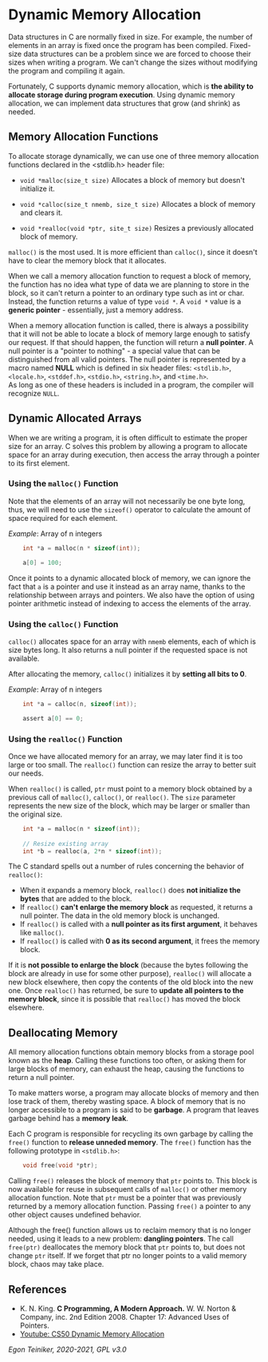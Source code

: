 # Dynamic Memory Allocation

Data structures in C are normally fixed in size.
For example, the number of elements in an array is fixed once the program has been compiled.
Fixed-size data structures can be a problem since we are forced to choose their sizes when writing a program.
We can't change the sizes without modifying the program and compiling it again.

Fortunately, C supports dynamic memory allocation, which is **the ability to allocate storage during program execution**.
Using dynamic memory allocation, we can implement data structures that grow (and shrink) as needed.

## Memory Allocation Functions
To allocate storage dynamically, we can use one of three memory allocation functions declared in the <stdlib.h> 
header file:

* `void *malloc(size_t size)` Allocates a block of memory but doesn't initialize it.

* `void *calloc(size_t nmemb, size_t size)` Allocates a block of memory and clears it.

* `void *realloc(void *ptr, site_t size)` Resizes a previously allocated block of memory.

`malloc()` is the most used. It is more efficient than `calloc()`, since it doesn't have to clear the memory block that 
it allocates. 

When we call a memory allocation function to request a block of memory, the function has no idea what type of data we
are planning to store in the block, so it can't return a pointer to an ordinary type such as int or char.
Instead, the function returns a value of type `void *`.
A `void *` value is a **generic pointer** - essentially, just a memory address.

When a memory allocation function is called, there is always a possibility that it will not be able to locate a block
of memory large enough to satisfy our request.
If that should happen, the function will return a **null pointer**. 
A null pointer is a "pointer to nothing" - a special value that can be distinguished from all valid pointers.
The null pointer is represented by a macro named **NULL** which is defined in six header files: 
`<stdlib.h>`, `<locale.h>`, `<stddef.h>`, `<stdio.h>`, `<string.h>`, and `<time.h>`.  
As long as one of these headers is included in a program, the compiler will recognize `NULL`.

## Dynamic Allocated Arrays

When we are writing a program, it is often difficult to estimate the proper size for an array.
C solves this problem by allowing a program to allocate space for an array during execution, then access the array 
through a pointer to its first element.

### Using the `malloc()` Function

Note that the elements of an array will not necessarily be one byte long, thus, we will need to use the `sizeof()`
operator to calculate the amount of space required for each element.
 
_Example_: Array of n integers 
```C
    int *a = malloc(n * sizeof(int));     

    a[0] = 100;
``` 
Once it points to a dynamic allocated block of memory, we can ignore the fact that `a` is a pointer and use it 
instead as an array name, thanks to the relationship between arrays and pointers.
We also have the option of using pointer arithmetic instead of indexing to access the elements of the array.

### Using the `calloc()` Function

`calloc()` allocates space for an array with `nmemb` elements, each of which is size bytes long.
It also returns a null pointer if the requested space is not available.

After allocating the memory, `calloc()` initializes it by **setting all bits to 0**.

_Example_: Array of n integers 
```C
    int *a = calloc(n, sizeof(int));     

    assert a[0] == 0;
``` 

### Using the `realloc()` Function

Once we have allocated memory for an array, we may later find it is too large or too small.
The `realloc()` function can resize the array to better suit our needs.

When `realloc()` is called, `ptr` must point to a memory block obtained by a previous call of `malloc()`, `calloc()`, 
or `realloc()`. The `size` parameter represents the new size of the block, which may be larger or smaller than the 
original size.

```C
    int *a = malloc(n * sizeof(int));
    
    // Resize existing array 
    int *b = realloc(a, 2*n * sizeof(int));
```

The C standard spells out a number of rules concerning the behavior of `realloc()`:
* When it expands a memory block, `realloc()` does **not initialize the bytes** that are added to the block.
* If `realloc()` **can't enlarge the memory block** as requested, it returns a null pointer. 
    The data in the old memory block is unchanged.
* If `realloc()` is called with a **null pointer as its first argument**, it behaves like `malloc()`.
* If `realloc()` is called with **0 as its second argument**, it frees the memory block.

If it is **not possible to enlarge the block** (because the bytes following the block are already in use for some other
purpose), `realloc()` will allocate a new block elsewhere, then copy the contents of the old block into the new one.
Once `realloc()` has returned, be sure to **update all pointers to the memory block**, since it is possible that 
`realloc()` has moved the block elsewhere.


## Deallocating Memory

All memory allocation functions obtain memory blocks from a storage pool known as the **heap**.
Calling these functions too often, or asking them for large blocks of memory, can exhaust the heap, causing the 
functions to return a null pointer.

To make matters worse, a program may allocate blocks of memory and then lose track of them, thereby wasting space.
A block of memory that is no longer accessible to a program is said to be **garbage**. 
A program that leaves garbage behind has a **memory leak**.

Each C program is responsible for recycling its own garbage by calling the `free()` function to **release unneded memory**.
The `free()` function has the following prototype in `<stdlib.h>`: 
```C
    void free(void *ptr);
```
Calling `free()` releases the block of memory that `ptr` points to.
This block is now available for reuse in subsequent calls of `malloc()` or other memory allocation function.
Note that `ptr` must be a pointer that was previously returned by a memory allocation function.
Passing `free()` a pointer to any other object causes undefined behavior.

Although the free() function allows us to reclaim memory that is no longer needed, using it leads to a new problem:
**dangling pointers**.
The call `free(ptr)` deallocates the memory block that `ptr` points to, but does not change `ptr` itself. 
If we forget that ptr no longer points to a valid memory block, chaos may take place.


## References

* K. N. King. **C Programming, A Modern Approach.** W. W. Norton & Company, inc. 2nd Edition 2008. 
    Chapter 17: Advanced Uses of Pointers.
* [Youtube: CS50 Dynamic Memory Allocation](https://youtu.be/9uhSYDY4sxA) 
 
*Egon Teiniker, 2020-2021, GPL v3.0* 
